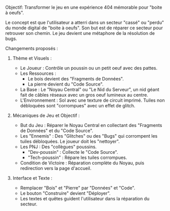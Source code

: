 Objectif: Transformer le jeu en une expérience 404 mémorable pour "boite à oeufs".

Le concept est que l'utilisateur a atterri dans un secteur "cassé" ou "perdu" du monde digital de "boite à oeufs". Son but est de réparer ce secteur pour retrouver son chemin. Le jeu devient une métaphore de la résolution de bugs.

Changements proposés :

1.  Thème et Visuels :
    *   Le Joueur : Contrôle un poussin ou un petit oeuf avec des pattes.
    *   Les Ressources :
        *   Le bois devient des "Fragments de Données".
        *   La pierre devient du "Code Source".
    *   La Base : Le "Noyau Central" ou "Le Nid du Serveur", un nid géant fait de câbles réseaux avec un gros oeuf lumineux au centre.
    *   L'Environnement : Sol avec une texture de circuit imprimé. Tuiles non débloquées sont "corrompues" avec un effet de glitch.

2.  Mécaniques de Jeu et Objectif :
    *   But du Jeu : Réparer le Noyau Central en collectant des "Fragments de Données" et du "Code Source".
    *   Les "Ennemis" : Des "Glitches" ou des "Bugs" qui corrompent les tuiles débloquées. Le joueur doit les "nettoyer".
    *   Les PNJ : Des "collègues" poussins.
        *   "Dev-poussin" : Collecte le "Code Source".
        *   "Tech-poussin" : Répare les tuiles corrompues.
    *   Condition de Victoire : Réparation complète du Noyau, puis redirection vers la page d'accueil.

3.  Interface et Texte :
    *   Remplacer "Bois" et "Pierre" par "Données" et "Code".
    *   Le bouton "Construire" devient "Déployer".
    *   Les textes et quêtes guident l'utilisateur dans la réparation du secteur.
